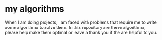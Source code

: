 # my algorithms
When I am doing projects, I am faced with problems that require me to write some algorithms to solve them. In this repository are these algorithms, please help make them optimal or leave a thank you if the are helpful to you.
